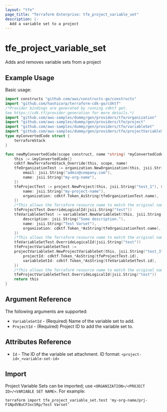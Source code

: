```yaml
---
layout: "tfe"
page_title: "Terraform Enterprise: tfe_project_variable_set"
description: |-
  Add a variable set to a project
---
```


# tfe_project_variable_set

Adds and removes variable sets from a project

## Example Usage

Basic usage:

```go
import constructs "github.com/aws/constructs-go/constructs"
import "github.com/hashicorp/terraform-cdk-go/cdktf"
/*Provider bindings are generated by running cdktf get.
See https://cdk.tf/provider-generation for more details.*/
import "github.com/aws-samples/dummy/gen/providers/tfe/organization"
import "github.com/aws-samples/dummy/gen/providers/tfe/project"
import "github.com/aws-samples/dummy/gen/providers/tfe/variableSet"
import "github.com/aws-samples/dummy/gen/providers/tfe/projectVariableSet"
type myConvertedCode struct {
	terraformStack
}

func newMyConvertedCode(scope construct, name *string) *myConvertedCode {
	this := &myConvertedCode{}
	cdktf.NewTerraformStack_Override(this, scope, name)
	tfeOrganizationTest := organization.NewOrganization(this, jsii.String("test"), &organizationConfig{
		email: jsii.String("admin@company.com"),
		name: jsii.String("my-org-name"),
	})
	tfeProjectTest := project.NewProject(this, jsii.String("test_1"), &projectConfig{
		name: jsii.String("my-project-name"),
		organization: cdktf.Token_AsString(tfeOrganizationTest.name),
	})
	/*This allows the Terraform resource name to match the original name. You can remove the call if you don't need them to match.*/
	tfeProjectTest.OverrideLogicalId(jsii.String("test"))
	tfeVariableSetTest := variableSet.NewVariableSet(this, jsii.String("test_2"), &variableSetConfig{
		description: jsii.String("Some description."),
		name: jsii.String("Test Varset"),
		organization: cdktf.Token_*AsString(tfeOrganizationTest.name),
	})
	/*This allows the Terraform resource name to match the original name. You can remove the call if you don't need them to match.*/
	tfeVariableSetTest.OverrideLogicalId(jsii.String("test"))
	tfeProjectVariableSetTest :=
	projectVariableSet.NewProjectVariableSet(this, jsii.String("test_3"), &projectVariableSetConfig{
		projectId: cdktf.Token_*AsString(tfeProjectTest.id),
		variableSetId: cdktf.Token_*AsString(tfeVariableSetTest.id),
	})
	/*This allows the Terraform resource name to match the original name. You can remove the call if you don't need them to match.*/
	tfeProjectVariableSetTest.OverrideLogicalId(jsii.String("test"))
	return this
}
```

## Argument Reference

The following arguments are supported:

* `VariableSetId` - (Required) Name of the variable set to add.
* `ProjectId` - (Required) Project ID to add the variable set to.

## Attributes Reference

* `Id` - The ID of the variable set attachment. ID format: `<project-id>_<variable-set-id>`

## Import

Project Variable Sets can be imported; use `<ORGANIZATION>/<PROJECT ID>/<VARIABLE SET NAME>`. For example:

```shell
terraform import tfe_project_variable_set.test 'my-org-name/prj-F1NpdVBuCF3xc5Rp/Test Varset'
```

<!-- cache-key: cdktf-0.17.0-pre.15 input-3ed7efa700c9f0adbd77edbead72946a667e2f16005af09d2a97b4351f63db90 -->